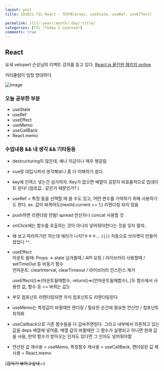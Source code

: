 ```yaml
---
layout: post
title: 191021 TIL React - 첫번째(props, useState, useRef, useEffect)

permalink: /til/:year/:month/:day/:title/
categories: [TIL (Today I Learned)]
comments: true
---
```


## React ##

요새 velopert 슨상님의 리액트 강의를 듣고 있다. [React.js 올인원 패키지 online](https://www.fastcampus.co.kr/dev_online_reactjs/)

커리큘럼이 엄청 방대하다. 

![image](https://user-images.githubusercontent.com/40848630/67215763-06849980-f45d-11e9-890b-6d99ec662be5.png)

### **오늘 공부한 부분**
- useState
- useRef
- useEffect
- useMemo
- useCallBack
- React.memo

### **수업내용 && 내 생각 && 기타등등** 
- destructuring이 많은데, 예나 지금이나 매우 헷갈림
- vue랑 대입시켜서 생각해보니 좀 더 이해하기 쉽다.
- key에 인덱스 넣는건 삼가하자. Key가 없으면 배열이 굉장히 비효율적으로 업데이트 된다! (참조값.. 같은거 때문인가? )
- useRef = 특정 돔을 선택할 때 쓸 수도 있고, 어떤 변수를 기억하기 위해 사용하기도 한다.
  ex. 값이 바뀌어도(nextId.current += 1;) 리렌더링 되지 않음
- push하면 리렌더링 안됨! spread 연산자나 concat 사용할 것
- onClick에는 함수를 호출하는 것이 아니라 넣어줘야한다는 것을 잊지 말쟈..
- 왜 보고 따라하기만 하는데 에러가 나지?ㅎㅎㅎ…  `{{}}` 자동으로 브라켓이 만들어졌었다 ^^..
- useEffect  
    마운트 될때: Props -> state 넘겨줄때 / API 요청 / 라이브러리 사용할때 / setTimeOut 등 비동기 함수   
    언마운트: clearInterval, clearTimeout / 라이브러리 인스턴스 제거

    useEffect(()=>{마운트될때함수; return()=>{언마운트될때함수}, [두 함수에서 사용한 값, 함수 등 == 바뀌는 값])

- 부모 컴포넌트 리랜더링되면 자식 컴포넌트도 리랜더링된다
- useMemo는 특정값이 바뀔때만 렌더링 / 필요한 순간에 필요한 연산만 / 컴포넌트 최적화
- useCallback으로 기존 함수들을 다 감싸주면된다. 그리고 내부에서 의존하고 있는 값을 deps 배열에 넣어줌. 배열 값이 바뀔때만 그 함수가 실행되고 아니면 원래 값을 사용, 만약 함수가 받아오는 인자도 있다면 그 인자도 넣어줘야함 
- 연산된 값 재사용 = useMemo, 특정함수 재사용 = useCallBack, 랜더링된 값 재사용 = React.memo 

(~~갑자기 뷰하고싶네...~~)
